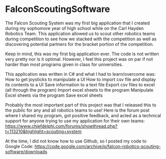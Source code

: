 # FalconScoutingSoftware
The Falcon Scouting System was my first big application that I created during my sophomore year of high school while on the Carl Hayden Robotics Team. This application allowed us to scout other robotics teams during competition to see how we stacked with the competition as well as discovering potential partners for the bracket portion of the competition.

Keep in mind, this was my first big application ever. The code is not written very pretty nor is it optimal. However, I feel this project was on par if not harder than most programs given in class for universities. 

This application was written in C# and what I had to learn/overcome was:
  How to get joysticks to manipulate a UI
  How to import csv file and display its contents to a UI
  Save information to a text file
  Export csv files to excel (all through the program)
  Import excel sheets to the program
  Manipulate Excel sheets via the program
  Save excel sheets

Probably the most important part of this project was that I released this to the public for any and all robotics teams to use! Here is the forum post where I shared my program, got positive feedback, and acted as a technical support for anyone trying to use my application for their own teams: https://www.chiefdelphi.com/forums/showthread.php?t=113210&highlight=scouting+system

At the time, I did not know how to use Github, so I posted my code to Google Code: https://code.google.com/archive/p/falcon-robotics-scouting-software/downloads


  
